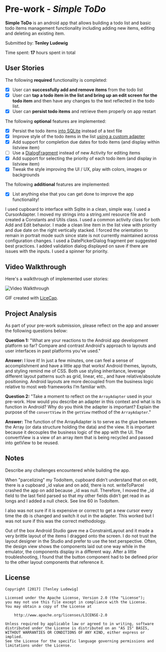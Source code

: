 # Pre-work - *Simple ToDo*

**Simple ToDo** is an android app that allows building a todo list and basic todo items management functionality including adding new items, editing and deleting an existing item.

Submitted by: **Tenley Ludewig**

Time spent: **17** hours spent in total

## User Stories

The following **required** functionality is completed:

* [X] User can **successfully add and remove items** from the todo list
* [X] User can **tap a todo item in the list and bring up an edit screen for the todo item** and then have any changes to the text reflected in the todo list.
* [X] User can **persist todo items** and retrieve them properly on app restart

The following **optional** features are implemented:

* [X] Persist the todo items [into SQLite](http://guides.codepath.com/android/Persisting-Data-to-the-Device#sqlite) instead of a text file
* [X] Improve style of the todo items in the list [using a custom adapter](http://guides.codepath.com/android/Using-an-ArrayAdapter-with-ListView)
* [X] Add support for completion due dates for todo items (and display within listview item)
* [ ] Use a [DialogFragment](http://guides.codepath.com/android/Using-DialogFragment) instead of new Activity for editing items
* [X] Add support for selecting the priority of each todo item (and display in listview item)
* [X] Tweak the style improving the UI / UX, play with colors, images or backgrounds

The following **additional** features are implemented:

* [X] List anything else that you can get done to improve the app functionality!

I used cupboard to interface with Sqlite in a clean, simple way.  I used a CursorAdapter.  I moved my strings into a string.xml resource file and created a Constants and Utils class.  I used a common activity class for both Add and Edit behavior.  I made a clean line item in the list view with priority and due date on the right vertically stacked.  I forced the orientation to remain in portrait mode such since state is not currently maintained across configuration changes. I used a DatePickerDialog fragment per suggested best practices.  I added validation dialog displayed on save if there are issues with the inputs.  I used a spinner for priority.

## Video Walkthrough

Here's a walkthrough of implemented user stories:

<img src='http://i.imgur.com/hMHH35T.gif' title='Video Walkthrough' width='' alt='Video Walkthrough' />

GIF created with [LiceCap](http://www.cockos.com/licecap/).

## Project Analysis

As part of your pre-work submission, please reflect on the app and answer the following questions below:

**Question 1:** "What are your reactions to the Android app development platform so far? Compare and contrast Android's approach to layouts and user interfaces in past platforms you've used."

**Answer:** I love it!  In just a few minutes, one can feel a sense of accomplishment and have a little app that works!  Android themes, layouts, and styling remind me of CSS.  Both use styling inheritance, leverage different layout patterns such as grid, linear, etc., and have relative/absolute positioning.  Android layouts are more decoupled from the business logic relative to most web frameworks I’m familiar with.  

**Question 2:** "Take a moment to reflect on the `ArrayAdapter` used in your pre-work. How would you describe an adapter in this context and what is its function in Android? Why do you think the adapter is important? Explain the purpose of the `convertView` in the `getView` method of the `ArrayAdapter`."

**Answer:** The function of the ArrayAdapter is to serve as the glue between the Array (or data structure holding the data) and the view.  It is important because it decouples the business logic of the app with the UI.  The convertView is a view of an array item that is being recycled and passed into getView to be reused.

## Notes

Describe any challenges encountered while building the app.

When "parcelizing" my TodoItem, cupboard didn’t understand that on edit, there is a cupboard _id value and on add, there is not.  writeToParcel crashed the app on add because _id was null.  Therefore, I moved the _id field to the last field parsed so that my other fields didn’t get read in as longs and I added a null check.  See line 60 in TodoItem.

I also was not sure if it is expensive or correct to get a new cursor every time the db is changed and switch it out in the adapter.  This worked but I was not sure if this was the correct methodology.

Out of the box Android Studio gave me a ConstraintLayout and it made a very brittle layout of the items I dragged onto the screen.  I do not trust the layout designer in the Studio and prefer to use the text perspective.  Often, the design view shows the components laid out one way while in the emulator, the components display in a different way.  After a little troubleshooting, I found that the button component had to be defined prior to the other layout components that reference it. 

## License

    Copyright [2017] [Tenley Ludewig]

    Licensed under the Apache License, Version 2.0 (the "License");
    you may not use this file except in compliance with the License.
    You may obtain a copy of the License at

        http://www.apache.org/licenses/LICENSE-2.0

    Unless required by applicable law or agreed to in writing, software
    distributed under the License is distributed on an "AS IS" BASIS,
    WITHOUT WARRANTIES OR CONDITIONS OF ANY KIND, either express or implied.
    See the License for the specific language governing permissions and
    limitations under the License.